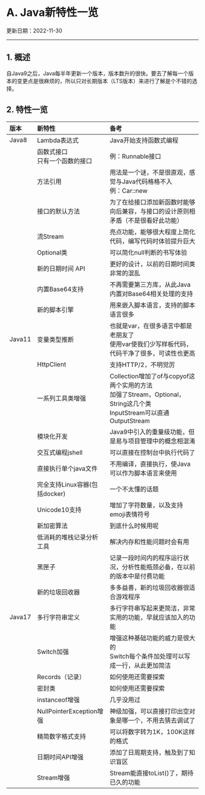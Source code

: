 # A. Java新特性一览

更新日期：2022-11-30

-------------------------------------

## 1. 概述

自Java9之后，Java每半年更新一个版本，版本数升的很快。要去了解每一个版本的变更点是很麻烦的，所以只对长期版本（LTS版本）来进行了解是个不错的选择。

## 2. 特性一览

|版本	| 新特性 |	备考
|:--|:--|:--
| Java8 |	Lambda表达式 | Java开始支持函数式编程
| | 函数式接口<br>只有一个函数的接口 |	例：Runnable接口
| | 方法引用 |	用法是一个谜，不是很直观，感觉与Java代码格格不入<br>例：Car::new
| | 接口的默认方法 | 为了在给接口添加新函数时能够向后兼容，与接口的设计原则相矛盾（不是很看好此功能）
| | 流Stream |	亮点功能，能够很大程度上简化代码，编写代码时体验提升巨大
| | Optional类 |	可以简化null判断的书写体验
| | 新的日期时间 API |	更好的设计，以前的日期时间类非常的混乱
| | 内置Base64支持 |	不再需要第三方库，从此Java内置对Base64相关处理的支持
| | 新的脚本引擎 |	用来嵌入脚本语言，支持的脚本语言很多
| Java11 |	变量类型推断 |	也就是var，在很多语言中都是老朋友了<br>使用var使我们少写样板代码，代码干净了很多，可读性也更高
| | HttpClient |	支持HTTP/2，不明觉厉
| | 一系列工具类增强 |	Collection增加了of与copyof这两个实用的方法<br>加强了Stream，Optional，String这几个类<br>InputStream可以直通OutputStream
| | 模块化开发 |	Java9中引入的重量级功能，但是易与项目管理中的概念相混淆
| | 交互式编程jshell |	可以直接在控制台中执行代码了
| | 直接执行单个java文件 |	不用编译，直接执行，使Java可以作为脚本语言来使用
| | 完全支持Linux容器(包括docker) |	一个不太懂的话题
| | Unicode10支持 |	增加了字符数量，以及支持emoji表情符号
| | 新加密算法 |	到底什么时候用呢
| | 低消耗的堆栈记录分析工具 |	解决内存和性能问题时会有用
| | 黑匣子 |	记录一段时间内的程序运行状况，分析性能瓶颈必备，在以前的版本中是付费功能
| | 新的垃圾回收器 |	多多益善，新的垃圾回收器很适合游戏程序
| Java17 |	多行字符串定义 |	多行字符串写起来更简洁，非常实用的功能，早就应该加入的功能
| | Switch加强 |	增强这种基础功能的威力是很大的<br>Switch每个条件加处理可以写成一行，从此更加简洁
| | Records（记录） |	如何使用还需要探索
| | 密封类 |	如何使用还需要探索
| | instanceof增强 |	几乎没用过
| | NullPointerException增强 |	神级加强，可以直接打印出空对象是哪一个，不用去猜去调试了
| | 精简数字格式支持 |	可以将数字转为1K，100K这样的格式
| | 日期时间API增强 |	添加了日周期支持，触及到了知识盲区
| | Stream增强 |	Stream能直接toList()了，期待已久的功能
